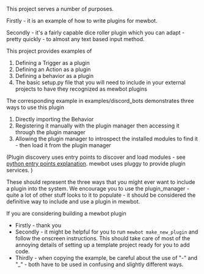 This project serves a number of purposes.

Firstly - it is an example of how to write plugins for mewbot.

Secondly - it's a fairly capable dice roller plugin which you can adapt - pretty quickly - to almost any text based input method.

This project provides examples of
1) Defining a Trigger as a plugin
2) Defining an Action as a plugin
3) Defining a behavior as a plugin
4) The basic setup.py file that you will need to include in your external projects to have they recognized as mewbot plugins

The corresponding example in examples/discord_bots demonstrates three ways to use this plugin
1) Directly importing the Behavior
2) Registering it manually with the plugin manager then accessing it through the plugin manager
3) Allowing the plugin manager to introspect the installed modules to find it - then load it from the plugin manager

(Plugin discovery uses entry points to discover and load modules - see [python entry points explanation](https://packaging.python.org/en/latest/specifications/entry-points/).
mewbot uses pluggy to provide plugin services.
)

These should represent the three ways that you might ever want to include a plugin into the system.
We encourage you to use the plugin_manager - quite a lot of other stuff looks to it to populate - it should be considered the definitive way to include and use a plugin in mewbot.

If you are considering building a mewbot plugin
 - Firstly - thank you
 - Secondly - it might be helpful for you to run `mewbot make_new_plugin` and follow the onscreen instructions. This should take care of most of the annoying details of setting up a template project ready for you to add code.
 - Thirdly - when copying the example, be careful about the use of "-" and "_" - both have to be used in confusing and slightly different ways.


